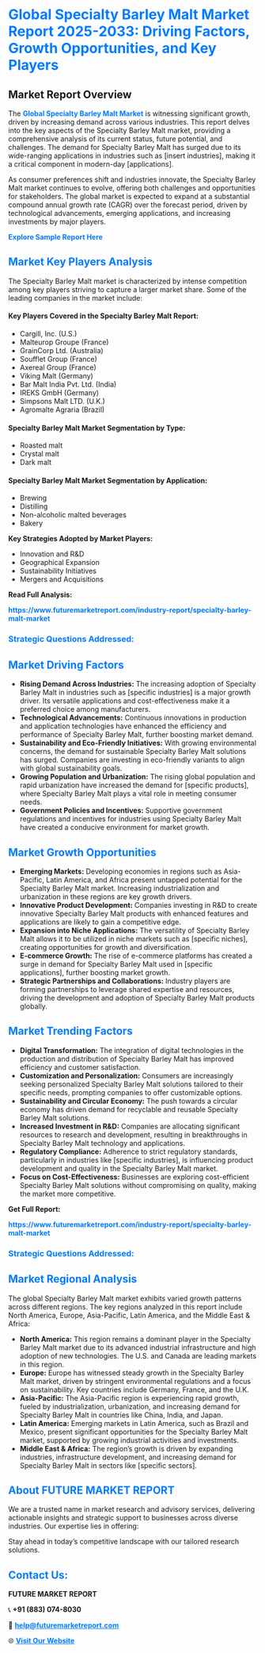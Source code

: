 <h1 style="color: #007BFF;">Global Specialty Barley Malt Market Report 2025-2033: Driving Factors, Growth Opportunities, and Key Players</h1>

<section id="overview">
<h2>Market Report Overview</h2>
<p>The <a href="https://www.futuremarketreport.com/industry-report/specialty-barley-malt-market" style="color: #007BFF; text-decoration: none;"><strong>Global Specialty Barley Malt Market</strong></a> is witnessing significant growth, driven by increasing demand across various industries. This report delves into the key aspects of the Specialty Barley Malt market, providing a comprehensive analysis of its current status, future potential, and challenges. The demand for Specialty Barley Malt has surged due to its wide-ranging applications in industries such as [insert industries], making it a critical component in modern-day [applications].</p>
<p>As consumer preferences shift and industries innovate, the Specialty Barley Malt market continues to evolve, offering both challenges and opportunities for stakeholders. The global market is expected to expand at a substantial compound annual growth rate (CAGR) over the forecast period, driven by technological advancements, emerging applications, and increasing investments by major players.</p>
</section>

<section id="overview">
<p><a href="https://www.futuremarketreport.com/request-sample/reportId=53897" style="color: #007BFF; text-decoration: none;"><strong>Explore Sample Report Here</strong></a></p>
</section>

<section id="key-players">
<h2 style="color: #007BFF;">Market Key Players Analysis</h2>
<p>The Specialty Barley Malt market is characterized by intense competition among key players striving to capture a larger market share. Some of the leading companies in the market include:</p>
<h4>Key Players Covered in the Specialty Barley Malt Report:</h4>
<ul><li>Cargill, Inc. (U.S.)</li><li>Malteurop Groupe (France)</li><li>GrainCorp Ltd. (Australia)</li><li>Soufflet Group (France)</li><li>Axereal Group (France)</li><li>Viking Malt (Germany)</li><li>Bar Malt India Pvt. Ltd. (India)</li><li>IREKS GmbH (Germany)</li><li>Simpsons Malt LTD. (U.K.)</li><li>Agromalte Agraria (Brazil)</li></ul>
<h4>Specialty Barley Malt Market Segmentation by Type:</h4>
<ul><li>Roasted malt</li><li>Crystal malt</li><li>Dark malt</li></ul>

<h4>Specialty Barley Malt Market Segmentation by Application:</h4>
<ul><li>Brewing</li><li>Distilling</li><li>Non-alcoholic malted beverages</li><li>Bakery</li></ul>
<p><strong>Key Strategies Adopted by Market Players:</strong></p>
<ul>
<li>Innovation and R&D</li>
<li>Geographical Expansion</li>
<li>Sustainability Initiatives</li>
<li>Mergers and Acquisitions</li>
</ul>
</section>

<section>
<p><strong>Read Full Analysis: </strong></p><a href="https://www.futuremarketreport.com/industry-report/specialty-barley-malt-market" style="color: #007BFF; text-decoration: none;"><strong>https://www.futuremarketreport.com/industry-report/specialty-barley-malt-market</strong></a>
<h3 style="color: #007BFF;">Strategic Questions Addressed:</h3>
</section>

<section id="driving-factors">
<h2 style="color: #007BFF;">Market Driving Factors</h2>
<ul>
<li><strong>Rising Demand Across Industries:</strong> The increasing adoption of Specialty Barley Malt in industries such as [specific industries] is a major growth driver. Its versatile applications and cost-effectiveness make it a preferred choice among manufacturers.</li>
<li><strong>Technological Advancements:</strong> Continuous innovations in production and application technologies have enhanced the efficiency and performance of Specialty Barley Malt, further boosting market demand.</li>
<li><strong>Sustainability and Eco-Friendly Initiatives:</strong> With growing environmental concerns, the demand for sustainable Specialty Barley Malt solutions has surged. Companies are investing in eco-friendly variants to align with global sustainability goals.</li>
<li><strong>Growing Population and Urbanization:</strong> The rising global population and rapid urbanization have increased the demand for [specific products], where Specialty Barley Malt plays a vital role in meeting consumer needs.</li>
<li><strong>Government Policies and Incentives:</strong> Supportive government regulations and incentives for industries using Specialty Barley Malt have created a conducive environment for market growth.</li>
</ul>
</section>

<section id="growth-opportunities">
<h2 style="color: #007BFF;">Market Growth Opportunities</h2>
<ul>
<li><strong>Emerging Markets:</strong> Developing economies in regions such as Asia-Pacific, Latin America, and Africa present untapped potential for the Specialty Barley Malt market. Increasing industrialization and urbanization in these regions are key growth drivers.</li>
<li><strong>Innovative Product Development:</strong> Companies investing in R&D to create innovative Specialty Barley Malt products with enhanced features and applications are likely to gain a competitive edge.</li>
<li><strong>Expansion into Niche Applications:</strong> The versatility of Specialty Barley Malt allows it to be utilized in niche markets such as [specific niches], creating opportunities for growth and diversification.</li>
<li><strong>E-commerce Growth:</strong> The rise of e-commerce platforms has created a surge in demand for Specialty Barley Malt used in [specific applications], further boosting market growth.</li>
<li><strong>Strategic Partnerships and Collaborations:</strong> Industry players are forming partnerships to leverage shared expertise and resources, driving the development and adoption of Specialty Barley Malt products globally.</li>
</ul>
</section>

<section id="trending-factors">
<h2 style="color: #007BFF;">Market Trending Factors</h2>
<ul>
<li><strong>Digital Transformation:</strong> The integration of digital technologies in the production and distribution of Specialty Barley Malt has improved efficiency and customer satisfaction.</li>
<li><strong>Customization and Personalization:</strong> Consumers are increasingly seeking personalized Specialty Barley Malt solutions tailored to their specific needs, prompting companies to offer customizable options.</li>
<li><strong>Sustainability and Circular Economy:</strong> The push towards a circular economy has driven demand for recyclable and reusable Specialty Barley Malt solutions.</li>
<li><strong>Increased Investment in R&D:</strong> Companies are allocating significant resources to research and development, resulting in breakthroughs in Specialty Barley Malt technology and applications.</li>
<li><strong>Regulatory Compliance:</strong> Adherence to strict regulatory standards, particularly in industries like [specific industries], is influencing product development and quality in the Specialty Barley Malt market.</li>
<li><strong>Focus on Cost-Effectiveness:</strong> Businesses are exploring cost-efficient Specialty Barley Malt solutions without compromising on quality, making the market more competitive.</li>
</ul>
</section>

<section>
<p><strong>Get Full Report: </strong></p><a href="https://www.futuremarketreport.com/industry-report/specialty-barley-malt-market" style="color: #007BFF; text-decoration: none;"><strong>https://www.futuremarketreport.com/industry-report/specialty-barley-malt-market</strong></a>
<h3 style="color: #007BFF;">Strategic Questions Addressed:</h3>
</section>


<section id="regional-analysis">
<h2 style="color: #007BFF;">Market Regional Analysis</h2>
<p>The global Specialty Barley Malt market exhibits varied growth patterns across different regions. The key regions analyzed in this report include North America, Europe, Asia-Pacific, Latin America, and the Middle East & Africa:</p>
<ul>
<li><strong>North America:</strong> This region remains a dominant player in the Specialty Barley Malt market due to its advanced industrial infrastructure and high adoption of new technologies. The U.S. and Canada are leading markets in this region.</li>
<li><strong>Europe:</strong> Europe has witnessed steady growth in the Specialty Barley Malt market, driven by stringent environmental regulations and a focus on sustainability. Key countries include Germany, France, and the U.K.</li>
<li><strong>Asia-Pacific:</strong> The Asia-Pacific region is experiencing rapid growth, fueled by industrialization, urbanization, and increasing demand for Specialty Barley Malt in countries like China, India, and Japan.</li>
<li><strong>Latin America:</strong> Emerging markets in Latin America, such as Brazil and Mexico, present significant opportunities for the Specialty Barley Malt market, supported by growing industrial activities and investments.</li>
<li><strong>Middle East & Africa:</strong> The region’s growth is driven by expanding industries, infrastructure development, and increasing demand for Specialty Barley Malt in sectors like [specific sectors].</li>
</ul>
</section>

<footer>
<h2 style="color: #007BFF;">About FUTURE MARKET REPORT</h2>
<p>We are a trusted name in market research and advisory services, delivering actionable insights and strategic support to businesses across diverse industries. Our expertise lies in offering:</p>

<p>Stay ahead in today’s competitive landscape with our tailored research solutions.</p>

<h2 style="color: #007BFF;">Contact Us:</h2>
<p><strong>FUTURE MARKET REPORT</strong></p>
<p>📞 <strong>+91 (883) 074-8030</strong></p>
<p>📧 <strong><a href="mailto:help@futuremarketreport.com" style="color: #007BFF;">help@futuremarketreport.com</a></strong></p>
<p>🌐 <strong><a href="https://www.futuremarketreport.com/" style="color: #007BFF;">Visit Our Website</a></strong></p>
</footer>
